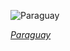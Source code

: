 
![Paraguay](https://www.gstatic.com/prettyearth/assets/full/5111.jpg)

*[Paraguay](https://www.google.com/maps/@-25.72693,-54.835742,15z/data=!3m1!1e3)*
